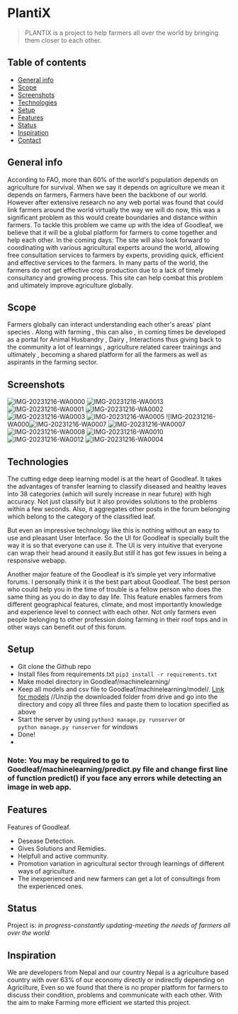 # PlantiX
> PLANTIX is a project to help farmers all over the world by bringing them closer to each other. 

## Table of contents
* [General info](#general-info)
* [Scope](#scope)
* [Screenshots](#screenshots)
* [Technologies](#technologies)
* [Setup](#setup)
* [Features](#features)
* [Status](#status)
* [Inspiration](#inspiration)
* [Contact](#contact)

## General info
According to FAO, more than 60% of the world's population depends on agriculture for survival. When we say it depends on agriculture we mean it depends on farmers, Farmers have been the backbone of our world. However after extensive research no any web portal was found that could link farmers around the world virtually the way we will do now, this was a significant problem as this would create boundaries and distance within farmers. To tackle this problem we came up with the idea of Goodleaf, we believe that it will be a global platform for farmers to come together and help each other. In the coming days: The site will also look forward to coordinating with various agricultural experts around the world, allowing free consultation services to farmers by experts, providing quick, efficient and effective services to the farmers. In many parts of the world, the farmers do not get effective crop production due to a lack of timely consultancy and growing process. This site can help combat this problem and ultimately improve agriculture globally.


## Scope
Farmers globally can interact understanding each other's areas' plant species . 
Along with farming , this can also , in coming times be developed as a portal for Animal Husbandry , Dairy , Interactions  thus giving back to the community a lot of learnings , agriculture related career trainings and ultimately , becoming a shared platform for all the farmers as well as aspirants in the farming sector.

## Screenshots
![IMG-20231216-WA0000](https://github.com/devarshpatel1506/PlantiX/assets/69602242/fc8fd6bf-3799-455a-a8b0-7ef16a691c50)
![IMG-20231216-WA0013](https://github.com/devarshpatel1506/PlantiX/assets/69602242/b2a1eb7c-62fc-46d9-aae0-6e4508e1c349)
![IMG-20231216-WA0001](https://github.com/devarshpatel1506/PlantiX/assets/69602242/d46c4273-cd4f-4f58-914f-16395ac62287)
![IMG-20231216-WA0002](https://github.com/devarshpatel1506/PlantiX/assets/69602242/0dababa7-ab07-4b6c-9646-a333ac93fc01)
![IMG-20231216-WA0003](https://github.com/devarshpatel1506/PlantiX/assets/69602242/002fcd03-78e8-41f9-913a-fe4e6e85085e)
![IMG-20231216-WA0005](https://github.com/devarshpatel1506/PlantiX/assets/69602242/75d89a54-e95d-4e69-9aae-d33eca2854af)
![IMG-20231216-WA000![IMG-20231216-WA0007](https://github.com/devarshpatel1506/PlantiX/assets/69602242/e4e21be2-8b9d-4c83-9fd4-49e1fb1934ee)
![IMG-20231216-WA0007](https://github.com/devarshpatel1506/PlantiX/assets/69602242/549f48ff-f159-43e6-951e-5a762eb31eda)
![IMG-20231216-WA0008](https://github.com/devarshpatel1506/PlantiX/assets/69602242/908bab1d-9568-4734-81ab-3f49820956c8)
![IMG-20231216-WA0010](https://github.com/devarshpatel1506/PlantiX/assets/69602242/4d46aa3d-472d-449a-91c8-3a9ae221b1a0)
![IMG-20231216-WA0012](https://github.com/devarshpatel1506/PlantiX/assets/69602242/65e67fd8-6130-4881-8072-b5a995bb8a42)
![IMG-20231216-WA0004](https://github.com/devarshpatel1506/PlantiX/assets/69602242/4f72a8e9-a34c-4869-8963-44cb9dcf408f)

## Technologies
The cutting edge deep learning model is at the heart of Goodleaf. It takes the advantages of transfer learning to classify diseased and healthy leaves into 38 categories (which will surely increase in near future) with high accuracy. Not just classify but it also provides solutions to the problems within a few seconds. Also, it aggregates other posts in the forum belonging which belong to the category of the classified leaf.

But even an impressive technology like this is nothing without an easy to use and pleasant User Interface. So the UI for Goodleaf is specially built the way it is so that everyone can use it. The UI is very intuitive that everyone can wrap their head around it easily.But still it has got few issues in being a responsive webapp.

Another major feature of the Goodleaf is it’s simple yet very informative forums. I personally think it is the best part about Goodleaf. The best person who could help you in the time of trouble is a fellow person who does the same thing as you do in day to day life. This feature enables farmers from different geographical features, climate, and most importantly knowledge and experience level to connect with each other. Not only farmers even people belonging to other profession doing farming in their roof tops and in other ways can benefit out of this forum.

## Setup
* Git clone the Github repo
* Install files from requirements.txt
`pip3 install -r requirements.txt`
* Make model directory in Goodleaf/machinelearning/
* Keep all models and csv file to Goodleaf/machinelearning/model/. [Link for models](https://drive.google.com/drive/folders/1qeDUhN-yaSNZ4Ii-N0SDDHfGQE5KrBH5?usp=sharing) //Unzip the downloaded folder from drive and go into the directory and copy all three files and paste them to location specified as above
* Start the server by using 
`python3 manage.py runserver`
  or   
`python manage.py runserver`
for windows
* Done!
* 
### Note: You may be required to go to Goodleaf/machinelearning/predict.py file and change first line of function predict() if you face any errors while detecting an image in web app.

## Features
Features of Goodleaf.
* Desease Detection.
* Gives Solutions and Remidies.
* Helpfull and active community.
* Promotion variation in agricultural sector through learnings of different ways of agriculture.
* The inexperienced and new farmers can get  a lot of consultings from the experienced ones.

## Status
Project is: _in progress-constantly updating-meeting the needs of farmers all over the world_

## Inspiration
We are developers from Nepal and our country Nepal is a agriculture based country with over 63% of our economy directly or indirectly depending on Agricilture, Even so we found that there is no proper platform for farmers to discuss their condition, problems and communicate with each other. With the aim to make Farming more efficient we started this project.


